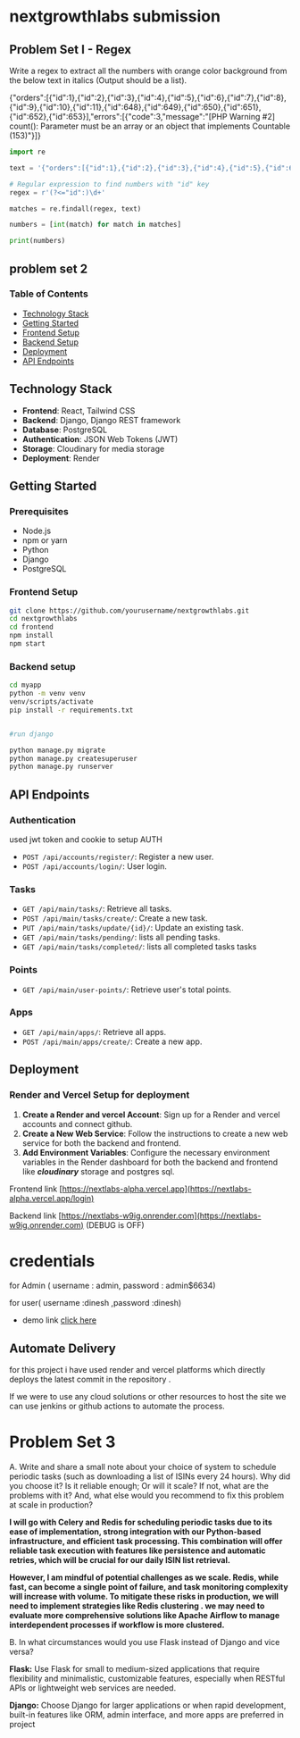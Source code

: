# nextgrowthlabs submission

## Problem Set I - Regex

Write a regex to extract all the numbers with orange color background from the below text in italics (Output should be a list).

{"orders":[{"id":1},{"id":2},{"id":3},{"id":4},{"id":5},{"id":6},{"id":7},{"id":8},{"id":9},{"id":10},{"id":11},{"id":648},{"id":649},{"id":650},{"id":651},{"id":652},{"id":653}],"errors":[{"code":3,"message":"[PHP Warning #2] count(): Parameter must be an array or an object that implements Countable (153)"}]}

```python
import re

text = '{"orders":[{"id":1},{"id":2},{"id":3},{"id":4},{"id":5},{"id":6},{"id":7},{"id":8},{"id":9},{"id":10},{"id":11},{"id":648},{"id":649},{"id":650},{"id":651},{"id":652},{"id":653}],"errors":[{"code":3,"message":"[PHP Warning #2] count(): Parameter must be an array or an object that implements Countable (153)"}]}'

# Regular expression to find numbers with "id" key
regex = r'(?<="id":)\d+'

matches = re.findall(regex, text)

numbers = [int(match) for match in matches]

print(numbers)

```

## problem set 2

### Table of Contents

- [Technology Stack](#technology-stack)
- [Getting Started](#getting-started)
- [Frontend Setup](#frontend-setup)
- [Backend Setup](#backend-setup)
- [Deployment](#deployment)
- [API Endpoints](#api-endpoints)

## Technology Stack

- **Frontend**: React, Tailwind CSS
- **Backend**: Django, Django REST framework
- **Database**: PostgreSQL
- **Authentication**: JSON Web Tokens (JWT)
- **Storage**: Cloudinary for media storage
- **Deployment**: Render

## Getting Started

### Prerequisites

- Node.js
- npm or yarn
- Python
- Django
- PostgreSQL

### Frontend Setup

```bash
git clone https://github.com/yourusername/nextgrowthlabs.git
cd nextgrowthlabs
cd frontend
npm install
npm start
```

### Backend setup

```bash
cd myapp
python -m venv venv
venv/scripts/activate
pip install -r requirements.txt


#run django

python manage.py migrate
python manage.py createsuperuser
python manage.py runserver
```

## API Endpoints

### Authentication

used jwt token and cookie to setup AUTH

- `POST /api/accounts/register/`: Register a new user.
- `POST /api/accounts/login/`: User login.

### Tasks

- `GET /api/main/tasks/`: Retrieve all tasks.
- `POST /api/main/tasks/create/`: Create a new task.
- `PUT /api/main/tasks/update/{id}/`: Update an existing task.
- `GET /api/main/tasks/pending/`: lists all pending tasks.
- `GET /api/main/tasks/completed/`: lists all completed tasks tasks

### Points

- `GET /api/main/user-points/`: Retrieve user's total points.

### Apps

- `GET /api/main/apps/`: Retrieve all apps.
- `POST /api/main/apps/create/`: Create a new app.

## Deployment

### Render and Vercel Setup for deployment

1. **Create a Render and vercel Account**: Sign up for a Render and vercel accounts and connect github.
2. **Create a New Web Service**: Follow the instructions to create a new web service for both the backend and frontend.
3. **Add Environment Variables**: Configure the necessary environment variables in the Render dashboard for both the backend and frontend like **_cloudinary_** storage and postgres sql.

Frontend link [https://nextlabs-alpha.vercel.app](https://nextlabs-alpha.vercel.app/login)

Backend link [https://nextlabs-w9ig.onrender.com](https://nextlabs-w9ig.onrender.com) (DEBUG is OFF)

# credentials

for Admin
( username : admin, password : admin$6634)

for user( username :dinesh ,password :dinesh)

- demo link [click here ](https://www.loom.com/share/dc0809650d1d43d89078e18e658800f5?sid=eaa64708-3056-4964-8fb3-3af3703da17b)

## Automate Delivery

for this project i have used render and vercel platforms which directly deploys the latest commit in the repository .

If we were to use any cloud solutions or other resources to host the site we can use jenkins or github actions to automate the process.

# Problem Set 3

A. Write and share a small note about your choice of system to schedule periodic tasks (such as downloading a list of ISINs every 24 hours). Why did you choose it? Is it reliable enough; Or will it scale? If not, what are the problems with it? And, what else would you recommend to fix this problem at scale in production?

**I will go with Celery and Redis for scheduling periodic tasks due to its ease of implementation, strong integration with our Python-based infrastructure, and efficient task processing. This combination will offer reliable task execution with features like persistence and automatic retries, which will be crucial for our daily ISIN list retrieval.**

**However, I am mindful of potential challenges as we scale. Redis, while fast, can become a single point of failure, and task monitoring complexity will increase with volume. To mitigate these risks in production, we will need to implement strategies like Redis clustering . we may need to evaluate more comprehensive solutions like Apache Airflow to manage interdependent processes if workflow is more clustered.**

B. In what circumstances would you use Flask instead of Django and vice versa?

**Flask:** Use Flask for small to medium-sized applications that require flexibility and minimalistic, customizable features, especially when RESTful APIs or lightweight web services are needed.

**Django:** Choose Django for larger applications or when rapid development, built-in features like ORM, admin interface, and more apps are preferred in project

